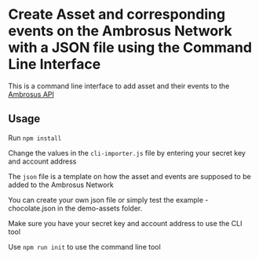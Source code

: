 # Create Asset and corresponding events on the Ambrosus Network with a JSON file using the Command Line Interface

This is a command line interface to add asset and their events to the [Ambrosus API](https://ambrosus.docs.apiary.i)

## Usage 

Run `npm install`

Change the values in the `cli-importer.js` file by entering your secret key and account address

The `json` file is a template on how the asset and events are supposed to be added to the Ambrosus Network

You can create your own json file or simply test the example - chocolate.json in the demo-assets folder. 

Make sure you have your secret key and account address to use the CLI tool

Use `npm run init` to use the command line tool

